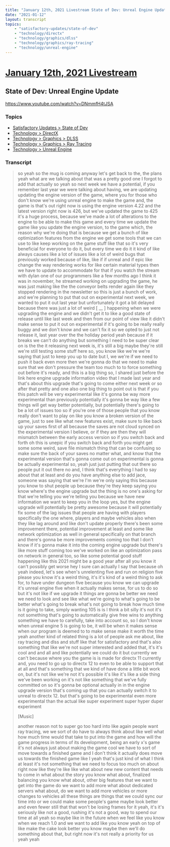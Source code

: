 ```yaml
---
title: "January 12th, 2021 Livestream State of Dev: Unreal Engine Update"
date: "2021-01-12"
layout: transcript
topics:
    - "satisfactory-updates/state-of-dev"
    - "technology/directx"
    - "technology/graphics/dlss"
    - "technology/graphics/ray-tracing"
    - "technology/unreal-engine"
---
```

# [January 12th, 2021 Livestream](../2021-01-12.md)
## State of Dev: Unreal Engine Update
https://www.youtube.com/watch?v=DNmmfH4tJSA

### Topics
* [Satisfactory Updates > State of Dev](../topics/satisfactory-updates/state-of-dev.md)
* [Technology > DirectX](../topics/technology/directx.md)
* [Technology > Graphics > DLSS](../topics/technology/graphics/dlss.md)
* [Technology > Graphics > Ray Tracing](../topics/technology/graphics/ray-tracing.md)
* [Technology > Unreal Engine](../topics/technology/unreal-engine.md)

### Transcript

> so yeah so the mug is coming anyway let's get back to the, the plans yeah what are we talking about that was a pretty good one I forgot to add that actually so yeah so next week we have a potential, if you remember last year we were talking about having, we are updating updating the engine version of the game, where you for those who don't know we're using unreal engine to make the game and, the game is that's out right now is using the engine version 4.22 and the latest version right now is 426, but we've updated the game to 425 it's a huge process, because we've made a lot of alterations to the engine to be able to make this game and every time we update the game like you update the engine version, to the game which, the reason why we're doing that is because we get a bunch of like optimization features from the engine we get some tools that we can use to like keep working on the game stuff like that so it's very beneficial for everyone to do it, but every time we do it it kind of like always causes like a lot of issues like a lot of weird bugs that previously worked because of like, like if if unreal and if epic like change the way rendering works for like certain material types then we have to update to accommodate for that if you watch the stream with dylan one of our programmers like a few months ago I think it was in november, he streamed working on upgrading the game, he was just making like the the conveyor belts render again like they stopped rendering in the newsletter so this is just a bunch of work, and we're planning to put that out on experimental next week, we wanted to put it out last year but unfortunately it got a bit delayed because there was just a lot of weird [ __ ] happening when we were upgrading the engine and we didn't get it to like a good state of release until like last week and then from our point of view like it didn't make sense to put it out on experimental if it's going to be really really buggy and we don't know and we can't fix it so we opted to just not release it, last year over the the holiday period yeah because if it breaks we can't do anything but something I need to be super clear on is the the it releasing next week is, it's still a big maybe they're still we're still testing some stuff here so, you know like we're we're saying that just to keep you up to date but I, we we're if we need to push it back even more then we're gonna do that we need to make sure that we don't pressure the team too much to to force something out before it's ready, and this is a big thing so, I shared just before the link here engine upgrade information video that I made last year and that's about this upgrade that's going to come either next week or so after that pretty and one also one big thing to point out is that if you this patch will be very experimental like it's gonna be way more experimental than previously potentially it's gonna be way like a few things will get way better potentially, but potentially there's going to be a lot of issues too so if you're one of those people that you know really don't want to play on like you know a broken version of the game, just to see like what new features exist, make sure to like back up your saves first of all because the saves are not cloud synced on the experimental version I believe, or if they are then they will mismatch between the early access version so if you switch back and forth oh this is unepic if you switch back and forth you might get some some weird, save file mismatch thing that can be confusing so make sure the back of your saves no matter what, and know that the experimental version that's gonna come out on experimental is gonna be actually experimental so, yeah just just putting that out there so people put it out there no and, I think that's everything I had to say about that at least and do you have anything else to add jace, someone was saying that we're I'm we're only saying this because you know to shut people up because they're they keep saying you know where's the engine upgrade but the thing is no one's asking for that we're telling you we're telling you because we have new information we want to keep you in the loop yes, but the engine upgrade will potentially be pretty awesome because it will potentially fix some of the lag issues that people are having with players specifically the one where, players and maybe vehicles also when they like lag around and like don't update properly there's been some improvement there, potential improvement at least and some like network optimization as well in general specifically on that branch and there's gonna be more improvements coming too that I don't know if it's gonna make it into the coming engine upgrade but there's like more stuff coming too we've worked on like an optimization pass on network in general too, so like some potential good stuff happening like this 2021 might be a good year after all you know it can't possibly get worse hey I sure can actually I say that because oh yeah indeed, let's see when's unrelenting five and run on religion five please you know it's a weird thing, it's it's kind of a weird thing to ask for, to have under dungeon five because you know we can upgrade it's unreal engine five when it actually makes sense, for us to do so but it's not like if we upgrade it things are gonna be better we need we need to look and see like what we're going to what's going to be better what's going to break what's not going to break how much time is it going to take, simply wanting 105 is is I think a bit silly it's not it's not something that's going to automatically give free wins to anything something we have to carefully, take into account so, so I don't know when unreal engine 5 is going to be, it will be when it makes sense when our program is deemed to to make sense make it worth the time yeah another kind of related thing is a lot of people ask me about, like ray tracing and dlss and stuff like that for satisfactory and that's also something that like we're not super interested and added that, it's it's cool and and all and like potentially we could do it but currently we can't because where you the game is is made for directx 11 currently and, you need to go up to directx 12 to even to be able to support that at all and that's something that we kind of have done a little bit work on, but it's not like we're not it's possible it's like it's like a side thing we've been working on it's not like something that we've fully committed on so it's gonna be optional actually in in the engine upgrade version that's coming up that you can actually switch it to unreal to directx 12. but that's going to be experimental even more experimental than the actual like super experiment super hyper duper experiment
>
> [Music]
>
> another reason not to super go too hard into like again people want ray tracing, we we sort of do have to always think about like well what how much time would that take to put into the game and how will the game progress in terms of its development, being an early x's game it's not always just about making the game cool we have to sort of move towards a finished game and I don't think it actually does move us towards the finished game like I yeah that's just kind of what I think at least it's not something that we need to focus too much on about right now like they're like like what about new new content that needs to come in what about the story you know what about, finalized balancing you know what about, other big features that we want to get into the game do we want to add more what about dedicated servers what about, do we want to add more vehicles or more changes to vehicles all these things are things that we could sync our time into or we could make some people's game maybe look better and even fewer still that that won't be losing frames for it yeah, it's it's seriously like not a good, rushing it's not a good, way to spend our time at all yeah so maybe like in the future when we feel like you know when we reach 1.0 and we want to add like you know yeah on top of like make the cake look better you know maybe then we'll do something about that, but right now it's not really a priority for us yeah yeah
